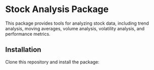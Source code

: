 # Stock Analysis Package

This package provides tools for analyzing stock data, including trend analysis, moving averages, volume analysis, volatility analysis, and performance metrics.

## Installation

Clone this repository and install the package:
